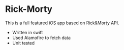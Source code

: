 # Rick-Morty

This is a full featured iOS app based on Rick&Morty API.
- Written in swift
- Used Alamofire to fetch data
- Unit tested
